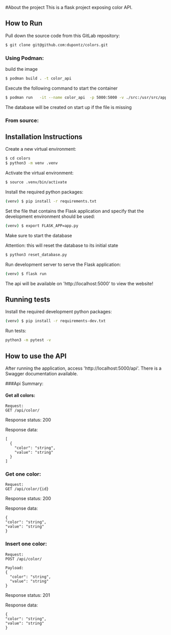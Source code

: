 #About the project
This is a flask project exposing color API.


## How to Run
Pull down the source code from this GitLab repository:

```sh
$ git clone git@github.com:dupontz/colors.git
```

### Using Podman:
build the image
```sh
$ podman build . -t color_api
```

Execute the following command to start the container
```sh
$ podman run   -it --name color_api  -p 5000:5000 -v ./src:/usr/src/app/src:Z   color_api
```

The database will be created on start up if the file is missing


### From source:
## Installation Instructions

Create a new virtual environment:

```sh
$ cd colors
$ python3 -m venv .venv
```

Activate the virtual environment:

```sh
$ source .venv/bin/activate
```

Install the required python packages:

```sh
(venv) $ pip install -r requirements.txt
```

Set the file that contains the Flask application and specify that the development environment should be used:

```sh
(venv) $ export FLASK_APP=app.py
```

Make sure to start the database

Attention: this will reset the database to its initial state
```sh
$ python3 reset_database.py 
```

Run development server to serve the Flask application:

```sh
(venv) $ flask run
```

The api will be available on 'http://localhost:5000' to view the website!

## Running tests

Install the required development python packages:

```sh
(venv) $ pip install -r requirements-dev.txt
```

Run tests:
```sh
python3 -m pytest -v
```


## How to use the API
After running the application, access 'http://localhost:5000/api'. There is a Swagger documentation available.

###Api Summary:
#### Get all colors:
    Request:
	GET /api/color/

Response status: 200

Response data:
```
[
  {
    "color": "string",
    "value": "string"
  }
]
```
### Get one color:
    Request:
	GET /api/color/{id}

Response status: 200

Response data:
```
{
"color": "string",
"value": "string"
}
```

### Insert one color:
    Request:
	POST /api/color/
    
    Payload:
    {
      "color": "string",
      "value": "string"
    }

Response status: 201

Response data:
```
{
"color": "string",
"value": "string"
}
```




